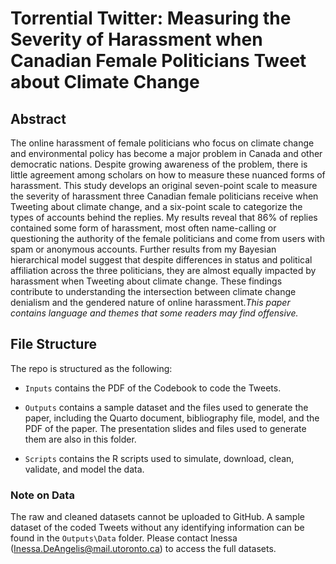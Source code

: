 # Torrential Twitter: Measuring the Severity of Harassment when Canadian Female Politicians Tweet about Climate Change

## Abstract
The online harassment of female politicians who focus on climate change and environmental policy has become a major problem in Canada and other democratic nations. Despite growing awareness of the problem, there is little agreement among scholars on how to measure these nuanced forms of harassment. This study develops an original seven-point scale to measure the severity of harassment three Canadian female politicians receive when Tweeting about climate change, and a six-point scale to categorize the types of accounts behind the replies. My results reveal that 86% of replies contained some form of harassment, most often name-calling or questioning the authority of the female politicians and come from users with spam or anonymous accounts. Further results from my Bayesian hierarchical model suggest that despite differences in status and political affiliation across the three politicians, they are almost equally impacted by harassment when Tweeting about climate change. These findings contribute to understanding the intersection between climate change denialism and the gendered nature of online harassment.*This paper contains language and themes that some readers may find offensive.*

## File Structure

The repo is structured as the following:

-   `Inputs` contains the PDF of the Codebook to code the Tweets.

-   `Outputs` contains a sample dataset and the files used to generate the paper, including the Quarto document, bibliography file, model, and the PDF of the paper. The presentation slides and files used to generate them are also in this folder.

-   `Scripts` contains the R scripts used to simulate, download, clean, validate, and model the data.

### Note on Data
The raw and cleaned datasets cannot be uploaded to GitHub. A sample dataset of the coded Tweets without any identifying information can be found in the `Outputs\Data` folder. Please contact Inessa (<Inessa.DeAngelis@mail.utoronto.ca>) to access the full datasets. 
